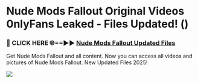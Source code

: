# Nude Mods Fallout Original Videos 0nlyFans Leaked - Files Updated! ()

<h3>🔴 CLICK HERE 🌐==►► <a href="https://tinyurl.com/2p9ay9w9" rel="nofollow">Nude Mods Fallout Updated Files</a></h3>

Get Nude Mods Fallout and all content. Now you can access all videos and pictures of Nude Mods Fallout. New Updated Files 2025!

[![](https://i.imgur.com/KQgVmj3.gif)](https://tinyurl.com/2p9ay9w9)
